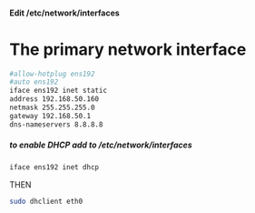 #### Edit /etc/network/interfaces

# The primary network interface
```bash
#allow-hotplug ens192
#auto ens192
iface ens192 inet static
address 192.168.50.160
netmask 255.255.255.0
gateway 192.168.50.1
dns-nameservers 8.8.8.8
```

##### to enable DHCP add to /etc/network/interfaces

```bash
iface ens192 inet dhcp
```
THEN
```bash
sudo dhclient eth0
```
